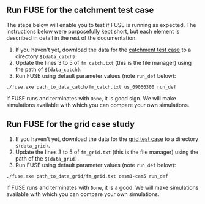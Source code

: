 ## Run FUSE for the catchment test case

The steps below will enable you to test if FUSE is running as expected. The instructions below were purposefully kept short, but each element is described in detail in the rest of the documentation.

1. If you haven't yet, download the data for the [catchment test case](https://dl.dropboxusercontent.com/s/f6omcgz8hsirlr0/fuse_catch.zip?dl=0) to a directory `$(data_catch)`.
1. Update the lines 3 to 5 of `fm_catch.txt` (this is the file manager) using the path of `$(data_catch)`.
1. Run FUSE using default parameter values (note `run_def` below):

```
./fuse.exe path_to_data_catch/fm_catch.txt us_09066300 run_def
```

If FUSE runs and terminates with `Done`, it is good sign. We will make simulations available with which you can compare your own simulations.

## Run FUSE for the grid case study

1. If you haven't yet, download the data for the [grid test case](https://dl.dropboxusercontent.com/s/f6omcgz8hsirlr0/fuse_catch.zip?dl=0) to a directory `$(data_grid)`.
1. Update the lines 3 to 5 of `fm_grid.txt` (this is the file manager) using the path of the `$(data_grid)`.
1. Run FUSE using default parameter values (note `run_def` below):

```
./fuse.exe path_to_data_grid/fm_grid.txt cesm1-cam5 run_def
```

If FUSE runs and terminates with `Done`, it is a good. We will make simulations available with which you can compare your own simulations.
